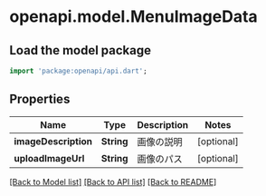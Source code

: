 # openapi.model.MenuImageData

## Load the model package
```dart
import 'package:openapi/api.dart';
```

## Properties
Name | Type | Description | Notes
------------ | ------------- | ------------- | -------------
**imageDescription** | **String** | 画像の説明 | [optional] 
**uploadImageUrl** | **String** | 画像のパス | [optional] 

[[Back to Model list]](../README.md#documentation-for-models) [[Back to API list]](../README.md#documentation-for-api-endpoints) [[Back to README]](../README.md)


